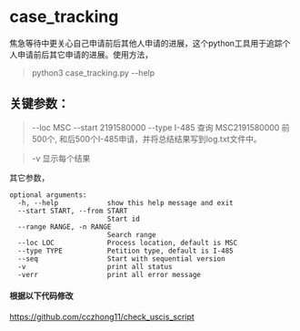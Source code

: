 # case_tracking
焦急等待中更关心自己申请前后其他人申请的进展，这个python工具用于追踪个人申请前后其它申请的进展。使用方法，
> python3 case_tracking.py --help

## 关键参数：
> --loc MSC --start 2191580000 --type I-485
查询 MSC2191580000 前500个, 和后500个I-485申请，并将总结结果写到log.txt文件中。

> -v
显示每个结果

其它参数，
```
optional arguments:
  -h, --help            show this help message and exit
  --start START, --from START
                        Start id
  --range RANGE, -n RANGE
                        Search range
  --loc LOC             Process location, default is MSC
  --type TYPE           Petition type, default is I-485
  --seq                 Start with sequential version
  -v                    print all status
  -verr                 print all error message
```
#### 根据以下代码修改
https://github.com/cczhong11/check_uscis_script
